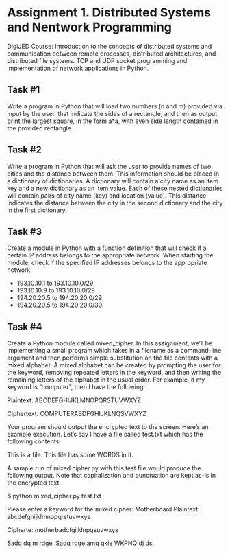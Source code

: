# Assignment 1. Distributed Systems and Nentwork Programming

DigiJED Course: Introduction to the concepts of distributed systems and communication between remote processes, distributed architectures, and distributed file systems. TCP and UDP socket programming and implementation of network applications in Python.

## Task #1

Write a program in Python that will load two numbers (n and m) provided via input by the user, that indicate the sides of a rectangle, and then as output print the largest square, in the form a\*a, with even side length contained in the provided rectangle.

## Task #2

Write a program in Python that will ask the user to provide names of two cities and the distance between them. This information should be placed in a dictionary of dictionaries. A dictionary will contain a city name as an item key and a new dictionary as an item value. Each of these nested dictionaries will contain pairs of city name (key) and location (value). This distance indicates the distance between the city in the second dictionary and the city in the first dictionary.

## Task #3

Create a module in Python with a function definition that will check if a certain IP address belongs to the appropriate network. When starting the module, check if the specified IP addresses belongs to the appropriate network:

- 193.10.10.1 to 193.10.10.0/29
- 193.10.10.9 to 193.10.10.0/29
- 194.20.20.5 to 194.20.20.0/29
- 194.20.20.5 to 194.20.20.0/30.

## Task #4

Create a Python module called mixed_cipher. In this assignment, we’ll be implementing a small program which takes in a filename as a command-line argument and then performs simple substitution on the file contents with a mixed alphabet. A mixed alphabet can be created by prompting the user for the keyword, removing repeated letters in the keyword, and then writing the remaining letters of the alphabet in the usual order. For example, if my keyword is “computer”, then I have the following:

Plaintext: ABCDEFGHIJKLMNOPQRSTUVWXYZ

Ciphertext: COMPUTERABDFGHIJKLNQSVWXYZ

Your program should output the encrypted text to the screen. Here’s an example execution. Let’s say I have a file called test.txt which has the following contents:

This is a file. This file has some WORDS in it.

A sample run of mixed cipher.py with this test file would produce the following output. Note that capitalization and punctuation are kept as-is in the encrypted text.

$ python mixed_cipher.py test.txt

Please enter a keyword for the mixed cipher: Motherboard Plaintext: abcdefghijklmnopqrstuvwxyz

Cipherte: motherbadcfgijklnpqsuvwxyz

Sadq dq m rdge. Sadq rdge amq qkie WKPHQ dj ds.
